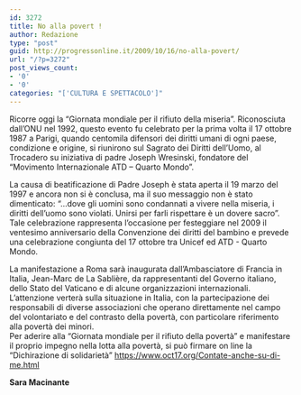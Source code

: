 ```yaml
---
id: 3272
title: No alla povert !
author: Redazione
type: "post"
guid: http://progressonline.it/2009/10/16/no-alla-povert/
url: "/?p=3272"
post_views_count:
- '0'
- '0'
categories: "['CULTURA E SPETTACOLO']"
---
```


Ricorre oggi la “Giornata mondiale per il rifiuto della miseria”. Riconosciuta dall’ONU nel 1992, questo evento fu celebrato per la prima volta il 17 ottobre 1987 a Parigi, quando centomila difensori dei diritti umani di ogni paese, condizione e origine, si riunirono sul Sagrato dei Diritti dell’Uomo, al Trocadero su iniziativa di padre Joseph Wresinski, fondatore del “Movimento Internazionale ATD – Quarto Mondo”.

La causa di beatificazione di Padre Joseph è stata aperta il 19 marzo del 1997 e ancora non si è conclusa, ma il suo messaggio non è stato dimenticato: “…dove gli uomini sono condannati a vivere nella miseria, i diritti dell’uomo sono violati. Unirsi per farli rispettare è un dovere sacro”.   
Tale celebrazione rappresenta l’occasione per festeggiare nel 2009 il ventesimo anniversario della Convenzione dei diritti del bambino e prevede una celebrazione congiunta del 17 ottobre tra Unicef ed ATD - Quarto Mondo.

La manifestazione a Roma sarà inaugurata dall’Ambasciatore di Francia in Italia, Jean-Marc de La Sablière, da rappresentanti del Governo italiano, dello Stato del Vaticano e di alcune organizzazioni internazionali. L’attenzione verterà sulla situazione in Italia, con la partecipazione dei responsabili di diverse associazioni che operano direttamente nel campo del volontariato e del contrasto della povertà, con particolare riferimento alla povertà dei minori.  
Per aderire alla “Giornata mondiale per il rifiuto della povertà” e manifestare il proprio impegno nella lotta alla povertà, si può firmare on line la “Dichirazione di solidarietà” <https://www.oct17.org/Contate-anche-su-di-me.html>

**Sara Macinante**